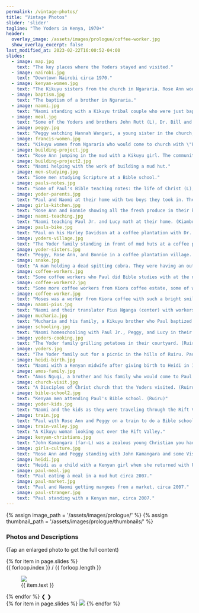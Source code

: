 ```yaml
---
permalink: /vintage-photos/
title: "Vintage Photos"
slider: 'slider'
tagline: "The Yoders in Kenya, 1970+"
header:
  overlay_image: /assets/images/prologue/coffee-worker.jpg
  show_overlay_excerpt: false
last_modified_at: 2023-02-22T16:00:52-04:00
slides:
  - image: map.jpg
    text: "The key places where the Yoders stayed and visited."
  - image: nairobi.jpg
    text: "Downtown Nairobi circa 1970."
  - image: kenyan-women.jpg
    text: "The Kikuyu sisters from the church in Ngararia. Rose Ann would eventually stay with Hannah Wangari, center holding the tea. Eliciba (4th from L) was eventually beaten to death by her abusive husband."
  - image: baptism.jpg
    text: "The baptism of a brother in Ngararia."
  - image: naomi.jpg
    text: "Naomi standing with a Kikuyu tribal couple who were just baptized and claimed to be 100 years old. (Ngararia)"
  - image: meal.jpg
    text: "Some of the Yoders and brothers John Rutt (L), Dr. Bill and his son Wayne King (R) from a church in South Carolina that was supporting the Yoder family, sharing a meal in a Kenyan home. (Ngararia)"
  - image: peggy.jpg
    text: "Peggy watching Hannah Wangari, a young sister in the church, cooking some food in her mud hut. The mud huts would get so smoky when cooking that the Yoder kids often had to go out to cough and catch some fresh air. Fun fact: if you see a Kenyan whose eye whites appear yellow, it means they're likely from a rural area. The high smoke concentration from cooking with wood in a mud hut can stain the eye whites. (Ngararia)"
  - image: francis-women.jpg
    text: "Kikuyu women from Ngararia who would come to church with \"Francis the hypocrite\". One of the women was living with him (unknown to Paul at the time) and would go into amazing contraptions during the Lord's Supper."
  - image: building-project.jpg
    text: "Rose Ann jumping in the mud with a Kikuyu girl. The community had framed a mud hut and they were preparing the soil to build walls."
  - image: building-project2.jpg
    text: "Naomi helping with the work of building a mud hut."
  - image: men-studying.jpg
    text: "Some men studying Scripture at a Bible school."
  - image: pauls-notes.jpg
    text: "Some of Paul's Bible teaching notes: the life of Christ (L); survey of the OT (R). His teachings were typically very practical and he liked to jot notes and Scripture references with his pen."
  - image: yoder-parents.jpg
    text: "Paul and Naomi at their home with two boys they took in. They pretended to be orphans (to win money for their mothers), but after a week, Rose Ann overheard them speaking about their homes in Kiswahili. Their prostitute mothers were very angry to find them missing for so long. (Kiambu)"
  - image: girls-kitchen.jpg
    text: "Rose Ann and Bonnie showing all the fresh produce in their kitchen. (Kiambu)"
  - image: naomi-teaching.jpg
    text: "Naomi teaching Paul Jr. and Lucy math at their home. (Kiambu)"
  - image: pauls-bike.jpg
    text: "Paul on his Harley Davidson at a coffee plantation with Dr. Bill King, visiting from the US. (Kiambu)"
  - image: yoders-village.jpg
    text: "The Yoder family standing in front of mud huts at a coffee plantation. (Kiambu)"
  - image: yoder-sisters.jpg
    text: "Peggy, Rose Ann, and Bonnie in a coffee plantation village. (Kiambu)"
  - image: snake.jpg
    text: "A man holding a dead spitting cobra. They were having an outdoor church service in the coffee estate when it slithered over Naomi's purse and a brother clobbered it to death. (Kiambu)"
  - image: coffee-workers.jpg
    text: "Some coffee workers who Paul did Bible studies with at the neighboring Kiora coffee estate. They were simple, illiterate people, so Paul would focus on teaching them the basics of the Gospel. (Kiambu)"
  - image: coffee-workers2.jpg
    text: "Some more coffee workers from Kiora coffee estate, some of whom Paul baptized. (Kiambu)"
  - image: coffee-worker.jpg
    text: "Moses was a worker from Kiora coffee with such a bright smile. (Kiambu)"
  - image: naomi-pius.jpg
    text: "Naomi and their translator Pius Nganga (center) with workers from a coffee plantation. (Kiambu)"
  - image: mucharia.jpg
    text: "Mucharia and his family, a Kikuyu brother who Paul baptized. Paul thought it was so honorable that he didn't take a \"baptismal name\". When the Yoders returned to the states, Paul left him his motorcycle. He lived in the beautiful remote mountainside and the Yoder children loved going to his place. (Aberdare Range)"
  - image: schooling.jpg
    text: "Naomi homeschooling with Paul Jr., Peggy, and Lucy in their home. (Ruiru)"
  - image: yoders-cooking.jpg
    text: "The Yoder family grilling potatoes in their courtyard. (Ruiru)"
  - image: yoders.jpg
    text: "The Yoder family out for a picnic in the hills of Ruiru. Paul loved to do family outings and explore the area together."
  - image: heidi-birth.jpg
    text: "Naomi with a Kenyan midwife after giving birth to Heidi in 1973. (Ruiru)"
  - image: amos-family.jpg
    text: "Amos Ngugi, a brother and his family who would come to Paul's Bible school. He became a leader in the Disciples of Christ. (Ruiru)"
  - image: church-visit.jpg
    text: "A Disciples of Christ church that the Yoders visited. (Ruiru)"
  - image: bible-school2.jpg
    text: "Kenyan men attending Paul's Bible school. (Ruiru)"
  - image: yoder-kids.jpg
    text: "Naomi and the kids as they were traveling through the Rift Valley."
  - image: train.jpg
    text: "Paul with Rose Ann and Peggy on a train to do a Bible school with the Visoi brethren. (Rift Valley)"
  - image: train-valley.jpg
    text: "A Kikuyu woman looking out over the Rift Valley."
  - image: kenyan-christians.jpg
    text: "John Kamangara (far-L) was a zealous young Christian you had invited Paul to do a Bible school with his Visoi people. They were part of the Disciples of Christ. (Rift Valley)"
  - image: girls-culture.jpg
    text: "Rose Ann and Peggy standing with John Kamangara and some Visoi women. (Rift Valley)"
  - image: heidi.jpg
    text: "Heidi as a child with a Kenyan girl when she returned with Paul and Naomi circa 1980."
  - image: paul-meal.jpg
    text: "Paul eating a meal in a mud hut circa 2007."
  - image: paul-market.jpg
    text: "Paul and Naomi getting mangoes from a market, circa 2007."
  - image: paul-stranger.jpg
    text: "Paul standing with a Kenyan man, circa 2007."
---
```


{% assign image_path = '/assets/images/prologue/' %}
{% assign thumbnail_path = '/assets/images/prologue/thumbnails/' %}

<div id='vintage'>
<h3>Photos and Descriptions</h3>

<p>(Tap an enlarged photo to get the full content)</p>

<div class="complete-container">
  <div id="slider" class="slideshow-container">
      {% for item in page.slides %}
      <div class="img-container fade">
          <div class="numbertext">{{ forloop.index }} / {{ forloop.length }}</div>
          <figure class="">
          <a style="width:100%" href="{{ image_path }}{{ item.image }}">
              <img class="crop container" src="{{ image_path }}{{ item.image }}">
          </a>
          <figcaption>{{ item.text }}</figcaption>
          </figure>
      </div>
      {% endfor %}
      <a class="prev" onclick="plusSlides(-1)">❮</a>
      <a class="next" onclick="plusSlides(1)">❯</a> 
  </div>
  <div class="thumbnails-container">
      <div class="thumbnails">
          {% for item in page.slides %}
          <img 
              class="thumbnail" 
              onclick="currentSlide( {{ forloop.index }} )"
              src="{{ thumbnail_path }}{{ item.image }}"
          />
          {% endfor %}
      </div>
  </div>
</div>
<span style="height:100px"></span>
</div>

<br>